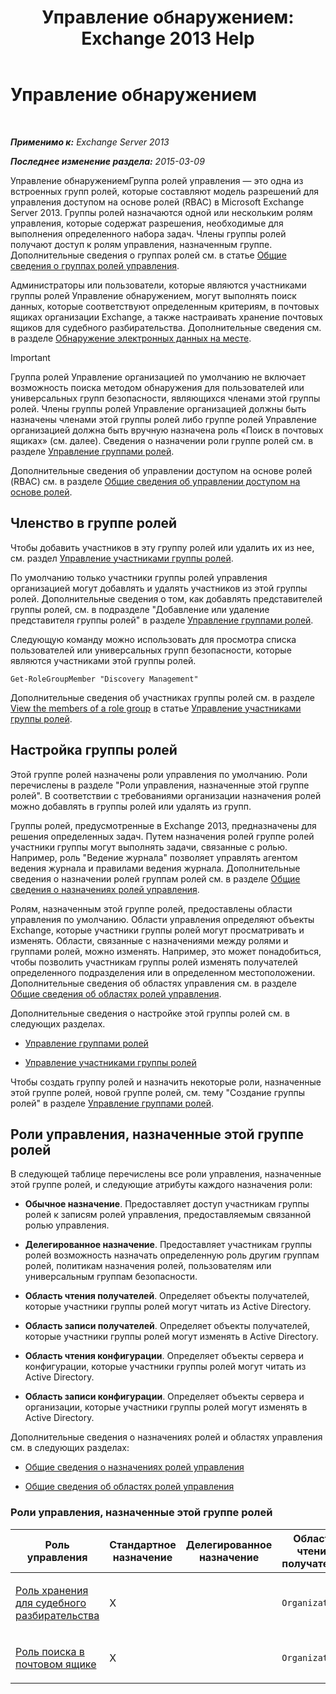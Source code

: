 ﻿---
title: 'Управление обнаружением: Exchange 2013 Help'
TOCTitle: Управление обнаружением
ms:assetid: b8bc5922-a8c9-4707-906d-fa38bb87da8f
ms:mtpsurl: https://technet.microsoft.com/ru-ru/library/Dd351080(v=EXCHG.150)
ms:contentKeyID: 50488937
ms.date: 04/30/2018
mtps_version: v=EXCHG.150
ms.translationtype: HT
---

# Управление обнаружением

 

_**Применимо к:** Exchange Server 2013_

_**Последнее изменение раздела:** 2015-03-09_

Управление обнаружениемГруппа ролей управления — это одна из встроенных групп ролей, которые составляют модель разрешений для управления доступом на основе ролей (RBAC) в Microsoft Exchange Server 2013. Группы ролей назначаются одной или нескольким ролям управления, которые содержат разрешения, необходимые для выполнения определенного набора задач. Члены группы ролей получают доступ к ролям управления, назначенным группе. Дополнительные сведения о группах ролей см. в статье [Общие сведения о группах ролей управления](understanding-management-role-groups-exchange-2013-help.md).

Администраторы или пользователи, которые являются участниками группы ролей Управление обнаружением, могут выполнять поиск данных, которые соответствуют определенным критериям, в почтовых ящиках организации Exchange, а также настраивать хранение почтовых ящиков для судебного разбирательства. Дополнительные сведения см. в разделе [Обнаружение электронных данных на месте](in-place-ediscovery-exchange-2013-help.md).

> [!IMPORTANT]  
> Группа ролей Управление организацией по умолчанию не включает возможность поиска методом обнаружения для пользователей или универсальных групп безопасности, являющихся членами этой группы ролей. Члены группы ролей Управление организацией должны быть назначены членами этой группы ролей либо группе ролей Управление организацией должна быть вручную назначена роль «Поиск в почтовых ящиках» (см. далее). Сведения о назначении роли группе ролей см. в разделе <a href="manage-role-groups-exchange-2013-help.md">Управление группами ролей</a>.


Дополнительные сведения об управлении доступом на основе ролей (RBAC) см. в разделе [Общие сведения об управлении доступом на основе ролей](understanding-role-based-access-control-exchange-2013-help.md).

## Членство в группе ролей

Чтобы добавить участников в эту группу ролей или удалить их из нее, см. раздел [Управление участниками группы ролей](manage-role-group-members-exchange-2013-help.md).

По умолчанию только участники группы ролей управления организацией могут добавлять и удалять участников из этой группы ролей. Дополнительные сведения о том, как добавлять представителей группы ролей, см. в подразделе "Добавление или удаление представителя группы ролей" в разделе [Управление группами ролей](manage-role-groups-exchange-2013-help.md).

Следующую команду можно использовать для просмотра списка пользователей или универсальных групп безопасности, которые являются участниками этой группы ролей.

    Get-RoleGroupMember "Discovery Management"

Дополнительные сведения об участниках группы ролей см. в разделе [View the members of a role group](manage-role-group-members-exchange-2013-help.md) в статье [Управление участниками группы ролей](manage-role-group-members-exchange-2013-help.md).

## Настройка группы ролей

Этой группе ролей назначены роли управления по умолчанию. Роли перечислены в разделе "Роли управления, назначенные этой группе ролей". В соответствии с требованиями организации назначения ролей можно добавлять в группы ролей или удалять из групп.

Группы ролей, предусмотренные в Exchange 2013, предназначены для решения определенных задач. Путем назначения ролей группе ролей участники группы могут выполнять задачи, связанные с ролью. Например, роль "Ведение журнала" позволяет управлять агентом ведения журнала и правилами ведения журнала. Дополнительные сведения о назначении ролей группам ролей см. в разделе [Общие сведения о назначениях ролей управления](understanding-management-role-assignments-exchange-2013-help.md).

Ролям, назначенным этой группе ролей, предоставлены области управления по умолчанию. Области управления определяют объекты Exchange, которые участники группы ролей могут просматривать и изменять. Области, связанные с назначениями между ролями и группами ролей, можно изменять. Например, это может понадобиться, чтобы позволить участникам группы ролей изменять получателей определенного подразделения или в определенном местоположении. Дополнительные сведения об областях управления см. в разделе [Общие сведения об областях ролей управления](understanding-management-role-scopes-exchange-2013-help.md).

Дополнительные сведения о настройке этой группы ролей см. в следующих разделах.

  - [Управление группами ролей](manage-role-groups-exchange-2013-help.md)

  - [Управление участниками группы ролей](manage-role-group-members-exchange-2013-help.md)

Чтобы создать группу ролей и назначить некоторые роли, назначенные этой группе ролей, новой группе ролей, см. тему "Создание группы ролей" в разделе [Управление группами ролей](manage-role-groups-exchange-2013-help.md).

## Роли управления, назначенные этой группе ролей

В следующей таблице перечислены все роли управления, назначенные этой группе ролей, и следующие атрибуты каждого назначения роли:

  - **Обычное назначение**. Предоставляет доступ участникам группы ролей к записям ролей управления, предоставляемым связанной ролью управления.

  - **Делегированное назначение**. Предоставляет участникам группы ролей возможность назначать определенную роль другим группам ролей, политикам назначения ролей, пользователям или универсальным группам безопасности.

  - **Область чтения получателей**. Определяет объекты получателей, которые участники группы ролей могут читать из Active Directory.

  - **Область записи получателей**. Определяет объекты получателей, которые участники группы ролей могут изменять в Active Directory.

  - **Область чтения конфигурации**. Определяет объекты сервера и конфигурации, которые участники группы ролей могут читать из Active Directory.

  - **Область записи конфигурации**. Определяет объекты сервера и организации, которые участники группы ролей могут изменять в Active Directory.

Дополнительные сведения о назначениях ролей и областях управления см. в следующих разделах:

  - [Общие сведения о назначениях ролей управления](understanding-management-role-assignments-exchange-2013-help.md)

  - [Общие сведения об областях ролей управления](understanding-management-role-scopes-exchange-2013-help.md)

### Роли управления, назначенные этой группе ролей

<table style="width:100%;">
<colgroup>
<col style="width: 14%" />
<col style="width: 14%" />
<col style="width: 14%" />
<col style="width: 14%" />
<col style="width: 14%" />
<col style="width: 14%" />
<col style="width: 14%" />
</colgroup>
<thead>
<tr class="header">
<th>Роль управления</th>
<th>Стандартное назначение</th>
<th>Делегированное назначение</th>
<th>Область чтения получателей</th>
<th>Область записи получателей</th>
<th>Область чтения конфигурации</th>
<th>Область записи конфигурации</th>
</tr>
</thead>
<tbody>
<tr class="odd">
<td><p><a href="legal-hold-role-exchange-2013-help.md">Роль хранения для судебного разбирательства</a></p></td>
<td><p>X</p></td>
<td><p></p></td>
<td><p><code>Organization</code></p></td>
<td><p><code>Organization</code></p></td>
<td><p><code>OrganizationConfig</code></p></td>
<td><p><code>None</code></p></td>
</tr>
<tr class="even">
<td><p><a href="mailbox-search-role-exchange-2013-help.md">Роль поиска в почтовом ящике</a></p></td>
<td><p>X</p></td>
<td><p></p></td>
<td><p><code>Organization</code></p></td>
<td><p><code>Organization</code></p></td>
<td><p><code>None</code></p></td>
<td><p><code>None</code></p></td>
</tr>
</tbody>
</table>

